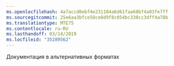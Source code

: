 ```yaml
---
ms.openlocfilehash: 4a7accd0ebf4e231104a6d61faa68bf4a03fe7ff
ms.sourcegitcommit: 25e6aa3bfce58ce8d9f8c054bc338cc3dff4a78b
ms.translationtype: MTE75
ms.contentlocale: ru-RU
ms.lasthandoff: 03/14/2019
ms.locfileid: "35289562"
---
```

Документация в альтернативных форматах
